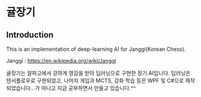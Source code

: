 # 귤장기

## Introduction
This is an implementation of deep-learning AI for Janggi(Korean Chess).

Janggi : https://en.wikipedia.org/wiki/Janggi

귤장기는 알파고에서 강하게 영감을 받아 딥러닝으로 구현한 장기 AI입니다. 딥러닝은 텐서플로우로 구현되었고, 나머지 게임과 MCTS, 강화 학습 등은 WPF 및 C#으로 제작되었습니다.. 가 아니고 지금 공부하면서 만들고 있습니다.^^
